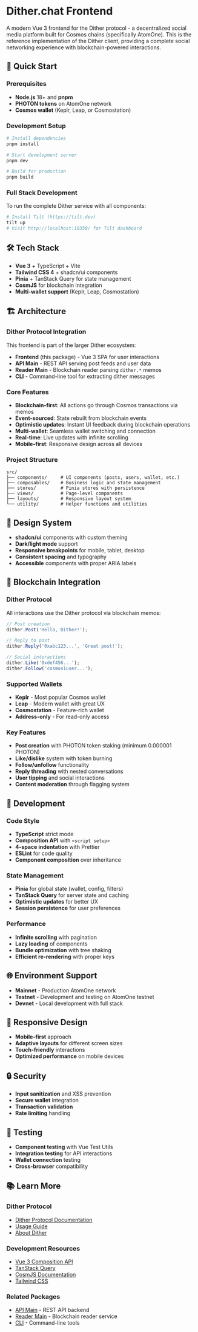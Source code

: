 # Dither.chat Frontend

A modern Vue 3 frontend for the Dither protocol - a decentralized social media platform built for Cosmos chains (specifically AtomOne). This is the reference implementation of the Dither client, providing a complete social networking experience with blockchain-powered interactions.

## 🚀 Quick Start

### Prerequisites

- **Node.js** 18+ and **pnpm**
- **PHOTON tokens** on AtomOne network
- **Cosmos wallet** (Keplr, Leap, or Cosmostation)

### Development Setup

```bash
# Install dependencies
pnpm install

# Start development server
pnpm dev

# Build for production
pnpm build
```

### Full Stack Development

To run the complete Dither service with all components:

```bash
# Install Tilt (https://tilt.dev)
tilt up
# Visit http://localhost:10350/ for Tilt dashboard
```

## 🛠️ Tech Stack

- **Vue 3** + TypeScript + Vite
- **Tailwind CSS 4** + shadcn/ui components
- **Pinia** + TanStack Query for state management
- **CosmJS** for blockchain integration
- **Multi-wallet support** (Keplr, Leap, Cosmostation)

## 🏗️ Architecture

### Dither Protocol Integration

This frontend is part of the larger Dither ecosystem:

- **Frontend** (this package) - Vue 3 SPA for user interactions
- **API Main** - REST API serving post feeds and user data
- **Reader Main** - Blockchain reader parsing `dither.*` memos
- **CLI** - Command-line tool for extracting dither messages

### Core Features

- **Blockchain-first**: All actions go through Cosmos transactions via memos
- **Event-sourced**: State rebuilt from blockchain events
- **Optimistic updates**: Instant UI feedback during blockchain operations
- **Multi-wallet**: Seamless wallet switching and connection
- **Real-time**: Live updates with infinite scrolling
- **Mobile-first**: Responsive design across all devices

### Project Structure

```
src/
├── components/     # UI components (posts, users, wallet, etc.)
├── composables/    # Business logic and state management
├── stores/         # Pinia stores with persistence
├── views/          # Page-level components
├── layouts/        # Responsive layout system
└── utility/        # Helper functions and utilities
```

## 🎨 Design System

- **shadcn/ui** components with custom theming
- **Dark/light mode** support
- **Responsive breakpoints** for mobile, tablet, desktop
- **Consistent spacing** and typography
- **Accessible** components with proper ARIA labels

## 🔗 Blockchain Integration

### Dither Protocol

All interactions use the Dither protocol via blockchain memos:

```typescript
// Post creation
dither.Post('Hello, Dither!');

// Reply to post
dither.Reply('0xabc123...', 'Great post!');

// Social interactions
dither.Like('0xdef456...');
dither.Follow('cosmos1user...');
```

### Supported Wallets

- **Keplr** - Most popular Cosmos wallet
- **Leap** - Modern wallet with great UX
- **Cosmostation** - Feature-rich wallet
- **Address-only** - For read-only access

### Key Features

- **Post creation** with PHOTON token staking (minimum 0.000001 PHOTON)
- **Like/dislike** system with token burning
- **Follow/unfollow** functionality
- **Reply threading** with nested conversations
- **User tipping** and social interactions
- **Content moderation** through flagging system

## 🚦 Development

### Code Style

- **TypeScript** strict mode
- **Composition API** with `<script setup>`
- **4-space indentation** with Prettier
- **ESLint** for code quality
- **Component composition** over inheritance

### State Management

- **Pinia** for global state (wallet, config, filters)
- **TanStack Query** for server state and caching
- **Optimistic updates** for better UX
- **Session persistence** for user preferences

### Performance

- **Infinite scrolling** with pagination
- **Lazy loading** of components
- **Bundle optimization** with tree shaking
- **Efficient re-rendering** with proper keys

## 🌐 Environment Support

- **Mainnet** - Production AtomOne network
- **Testnet** - Development and testing on AtomOne testnet
- **Devnet** - Local development with full stack

## 📱 Responsive Design

- **Mobile-first** approach
- **Adaptive layouts** for different screen sizes
- **Touch-friendly** interactions
- **Optimized performance** on mobile devices

## 🔒 Security

- **Input sanitization** and XSS prevention
- **Secure wallet** integration
- **Transaction validation**
- **Rate limiting** handling

## 🧪 Testing

- **Component testing** with Vue Test Utils
- **Integration testing** for API interactions
- **Wallet connection** testing
- **Cross-browser** compatibility

## 📚 Learn More

### Dither Protocol

- [Dither Protocol Documentation](./docs/guides/protocol.md)
- [Usage Guide](./docs/guides/usage.md)
- [About Dither](./docs/README.md)

### Development Resources

- [Vue 3 Composition API](https://vuejs.org/guide/extras/composition-api-faq.html)
- [TanStack Query](https://tanstack.com/query/latest)
- [CosmJS Documentation](https://cosmos.github.io/cosmjs/)
- [Tailwind CSS](https://tailwindcss.com/docs)

### Related Packages

- [API Main](../api-main/README.md) - REST API backend
- [Reader Main](../reader-main/README.md) - Blockchain reader service
- [CLI](../cli/README.md) - Command-line tools
